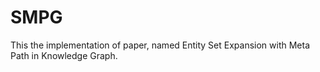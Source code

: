 # SMPG
This the implementation of paper, named Entity Set Expansion with Meta Path in Knowledge Graph.

